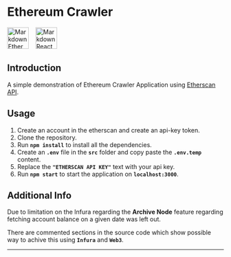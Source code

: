 # Ethereum Crawler

<img src="https://icons.iconarchive.com/icons/cjdowner/cryptocurrency-flat/1024/Ethereum-ETH-icon.png"
     alt="Markdown Ether icon"
     height="50px"
/>&nbsp;&nbsp;&nbsp;
<img src="https://upload.wikimedia.org/wikipedia/commons/thumb/a/a7/React-icon.svg/1280px-React-icon.svg.png"
     alt="Markdown React icon"
     height="50px"
/>

## Introduction

A simple demonstration of Ethereum Crawler Application using [Etherscan API](https://etherscan.io/apis).

## Usage

1. Create an account in the etherscan and create an api-key token.
2. Clone the repository.
3. Run **`npm install`** to install all the dependencies.
4. Create an **`.env`** file in the **`src`** folder and copy paste the **`.env.temp`** content.
5. Replace the **`"ETHERSCAN API KEY"`** text with your api key.
6. Run **`npm start`** to start the application on **`localhost:3000`**.

## Additional Info

Due to limitation on the Infura regarding the **Archive Node** feature regarding fetching account balance on a given date was left out.

There are commented sections in the source code which show possible way to achive this using **`Infura`** and **`Web3`**.

---


